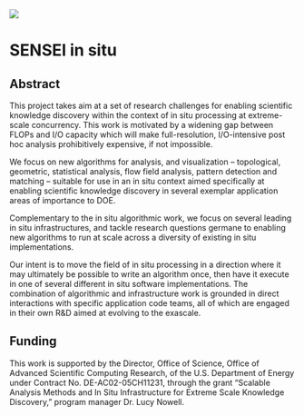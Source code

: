 <image src="images/sensei_logo_small.png" style="align: center;"/>

# SENSEI in situ

## Abstract

This project takes aim at a set of research challenges for enabling scientific knowledge discovery
within the context of in situ processing at extreme-scale concurrency.
This work is motivated by a widening gap between FLOPs and I/O capacity
which will make full-resolution, I/O-intensive post hoc analysis prohibitively expensive, if not impossible.

We focus on new algorithms for analysis, and visualization
– topological, geometric, statistical analysis, flow field analysis, pattern detection and matching –
suitable for use in an in situ context
aimed specifically at enabling scientific knowledge discovery
in several exemplar application areas of importance to DOE.

Complementary to the in situ algorithmic work,
we focus on several leading in situ infrastructures, and
tackle research questions germane to enabling new algorithms
to run at scale across a diversity of existing in situ implementations.

Our intent is to move the field of in situ processing
in a direction where it may ultimately be possible to write an algorithm once,
then have it execute in one of several different in situ software implementations.
The combination of algorithmic and infrastructure work
is grounded in direct interactions with specific application code teams,
all of which are engaged in their own R&D aimed at evolving to the exascale.

## Funding

This work is supported by the
Director, Office of Science,
Office of Advanced Scientific Computing Research,
of the U.S. Department of Energy under Contract No. DE-AC02-05CH11231,
through the grant
“Scalable Analysis Methods and In Situ Infrastructure for Extreme Scale Knowledge Discovery,”
program manager Dr. Lucy Nowell.
